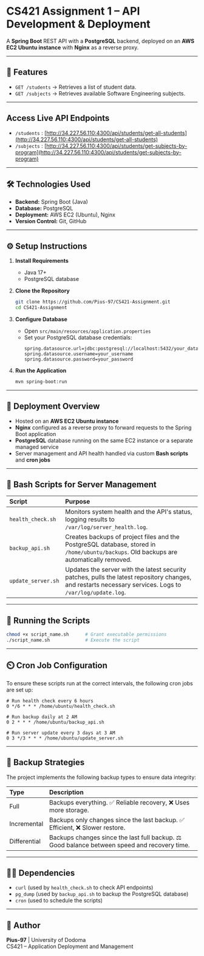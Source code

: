 # CS421 Assignment 1 – API Development & Deployment

A **Spring Boot** REST API with a **PostgreSQL** backend, deployed on an **AWS EC2 Ubuntu instance** with **Nginx** as a reverse proxy.

---

## 📌 Features

- `GET /students` → Retrieves a list of student data.
- `GET /subjects` → Retrieves available Software Engineering subjects.

---
## Access Live API Endpoints

- `/students` : [http://34.227.56.110:4300/api/students/get-all-students](http://34.227.56.110:4300/api/students/get-all-students)
- `/subjects` : [http://34.227.56.110:4300/api/students/get-subjects-by-program](http://34.227.56.110:4300/api/students/get-subjects-by-program)

---

## 🛠️ Technologies Used

- **Backend:** Spring Boot (Java)
- **Database:** PostgreSQL
- **Deployment:** AWS EC2 (Ubuntu), Nginx
- **Version Control:** Git, GitHub

---

## ⚙️ Setup Instructions

1. **Install Requirements**
   - Java 17+
   - PostgreSQL database

2. **Clone the Repository**
   ```bash
   git clone https://github.com/Pius-97/CS421-Assignment.git
   cd CS421-Assignment
   ```

3. **Configure Database**
   - Open `src/main/resources/application.properties`
   - Set your PostgreSQL database credentials:
     ```
     spring.datasource.url=jdbc:postgresql://localhost:5432/your_database
     spring.datasource.username=your_username
     spring.datasource.password=your_password
     ```

4. **Run the Application**
   ```bash
   mvn spring-boot:run
   ```

---

## 🚀 Deployment Overview

- Hosted on an **AWS EC2 Ubuntu instance**
- **Nginx** configured as a reverse proxy to forward requests to the Spring Boot application
- **PostgreSQL** database running on the same EC2 instance or a separate managed service
- Server management and API health handled via custom **Bash scripts** and **cron jobs**

---

## 📂 Bash Scripts for Server Management

| Script             | Purpose                                                                |
|:------------------|:-----------------------------------------------------------------------|
| `health_check.sh`  | Monitors system health and the API's status, logging results to `/var/log/server_health.log`. |
| `backup_api.sh`    | Creates backups of project files and the PostgreSQL database, stored in `/home/ubuntu/backups`. Old backups are automatically removed. |
| `update_server.sh` | Updates the server with the latest security patches, pulls the latest repository changes, and restarts necessary services. Logs to `/var/log/update.log`. |

---

## 🧪 Running the Scripts

```bash
chmod +x script_name.sh      # Grant executable permissions
./script_name.sh             # Execute the script
```

---

## ⏲️ Cron Job Configuration

To ensure these scripts run at the correct intervals, the following cron jobs are set up:

```
# Run health check every 6 hours
0 */6 * * * /home/ubuntu/health_check.sh

# Run backup daily at 2 AM
0 2 * * * /home/ubuntu/backup_api.sh

# Run server update every 3 days at 3 AM
0 3 */3 * * * /home/ubuntu/update_server.sh
```

---

## 🧠 Backup Strategies

The project implements the following backup types to ensure data integrity:

| Type        | Description                                                                 |
|:------------|:----------------------------------------------------------------------------|
| Full        | Backups everything. ✅ Reliable recovery, ❌ Uses more storage.               |
| Incremental | Backups only changes since the last backup. ✅ Efficient, ❌ Slower restore.  |
| Differential| Backups changes since the last full backup. ⚖️ Good balance between speed and recovery time. |

---

## 🧑‍💻 Dependencies

- `curl` (used by `health_check.sh` to check API endpoints)
- `pg_dump` (used by `backup_api.sh` to backup the PostgreSQL database)
- `cron` (used to schedule the scripts)

---

## 📌 Author

**Pius-97** | University of Dodoma  
CS421 – Application Deployment and Management
